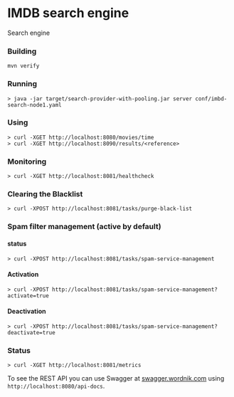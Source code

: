 # IMDB search engine

Search engine

### Building
```
mvn verify
```

### Running
```
> java -jar target/search-provider-with-pooling.jar server conf/imbd-search-node1.yaml
```

### Using
```
> curl -XGET http://localhost:8080/movies/time
> curl -XGET http://localhost:8090/results/<reference>
```

### Monitoring
```
> curl -XGET http://localhost:8081/healthcheck
```

### Clearing the Blacklist
```
> curl -XPOST http://localhost:8081/tasks/purge-black-list
```

### Spam filter management (active by default)
#### status
```
> curl -XPOST http://localhost:8081/tasks/spam-service-management
```
#### Activation
```
> curl -XPOST http://localhost:8081/tasks/spam-service-management?activate=true

```
#### Deactivation
```
> curl -XPOST http://localhost:8081/tasks/spam-service-management?deactivate=true
```



### Status
```
> curl -XGET http://localhost:8081/metrics
```

To see the REST API you can use Swagger at [swagger.wordnik.com](http://swagger.wordnik.com/) using ```http://localhost:8080/api-docs```.

